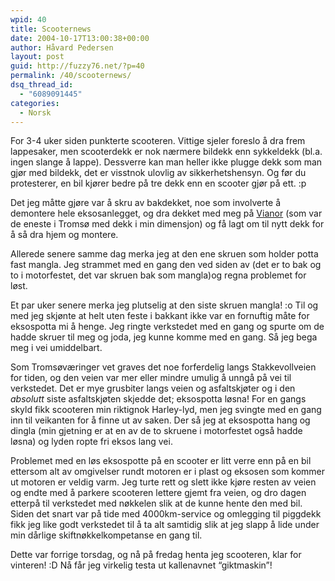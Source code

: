 ```yaml
---
wpid: 40
title: Scooternews
date: 2004-10-17T13:00:38+00:00
author: Håvard Pedersen
layout: post
guid: http://fuzzy76.net/?p=40
permalink: /40/scooternews/
dsq_thread_id:
  - "6089091445"
categories:
  - Norsk
---
```

For 3-4 uker siden punkterte scooteren. Vittige sjeler foreslo å dra frem lappesaker, men scooterdekk er nok nærmere bildekk enn sykkeldekk (bl.a. ingen slange å lappe). Dessverre kan man heller ikke plugge dekk som man gjør med bildekk, det er visstnok ulovlig av sikkerhetshensyn. Og før du protesterer, en bil kjører bedre på tre dekk enn en scooter gjør på ett. :p

Det jeg måtte gjøre var å skru av bakdekket, noe som involverte å demontere hele eksosanlegget, og dra dekket med meg på <a href="http://www.vianor.no/" target="_blank" rel="noopener">Vianor</a> (som var de eneste i Tromsø med dekk i min dimensjon) og få lagt om til nytt dekk for å så dra hjem og montere.

Allerede senere samme dag merka jeg at den ene skruen som holder potta fast mangla. Jeg strammet med en gang den ved siden av (det er to bak og to i motorfestet, det var skruen bak som mangla)og regna problemet for løst.

Et par uker senere merka jeg plutselig at den siste skruen mangla! :o Til og med jeg skjønte at helt uten feste i bakkant ikke var en fornuftig måte for eksospotta mi å henge. Jeg ringte verkstedet med en gang og spurte om de hadde skruer til meg og joda, jeg kunne komme med en gang. Så jeg bega meg i vei umiddelbart.

Som Tromsøværinger vet graves det noe forferdelig langs Stakkevollveien for tiden, og den veien var mer eller mindre umulig å unngå på vei til verkstedet. Det er mye grusbiter langs veien og asfaltskjøter og i den _absolutt_ siste asfaltskjøten skjedde det; eksospotta løsna! For en gangs skyld fikk scooteren min riktignok Harley-lyd, men jeg svingte med en gang inn til veikanten for å finne ut av saken. Der så jeg at eksospotta hang og dingla (min gjetning er at en av de to skruene i motorfestet også hadde løsna) og lyden ropte fri eksos lang vei.

Problemet med en løs eksospotte på en scooter er litt verre enn på en bil ettersom alt av omgivelser rundt motoren er i plast og eksosen som kommer ut motoren er veldig varm. Jeg turte rett og slett ikke kjøre resten av veien og endte med å parkere scooteren lettere gjemt fra veien, og dro dagen etterpå til verkstedet med nøkkelen slik at de kunne hente den med bil. Siden det snart var på tide med 4000km-service og omlegging til piggdekk fikk jeg like godt verkstedet til å ta alt samtidig slik at jeg slapp å lide under min dårlige skiftnøkkelkompetanse en gang til.

Dette var forrige torsdag, og nå på fredag henta jeg scooteren, klar for vinteren! :D Nå får jeg virkelig testa ut kallenavnet &#8220;giktmaskin&#8221;!
